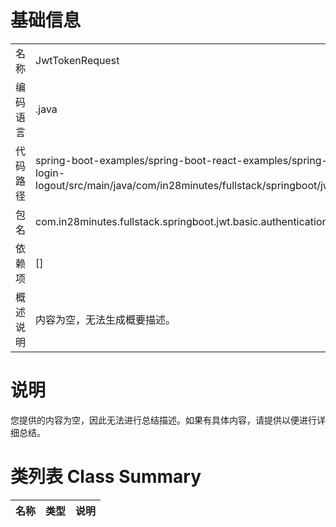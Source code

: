 # 基础信息

|      |      |
|------|------|
| 名称 | JwtTokenRequest |
| 编码语言 | .java |
| 代码路径 | spring-boot-examples/spring-boot-react-examples/spring-boot-react-jwt-auth-login-logout/backend-spring-boot-react-jwt-auth-login-logout/src/main/java/com/in28minutes/fullstack/springboot/jwt/basic/authentication/springbootjwtauthloginlogout/jwt/JwtTokenRequest.java |
| 包名 | com.in28minutes.fullstack.springboot.jwt.basic.authentication.springbootjwtauthloginlogout.jwt |
| 依赖项 | [] |
| 概述说明 | 内容为空，无法生成概要描述。 |

# 说明

您提供的内容为空，因此无法进行总结描述。如果有具体内容，请提供以便进行详细总结。

# 类列表 Class Summary

| 名称   | 类型  | 说明 |
|-------|------|-------------|




